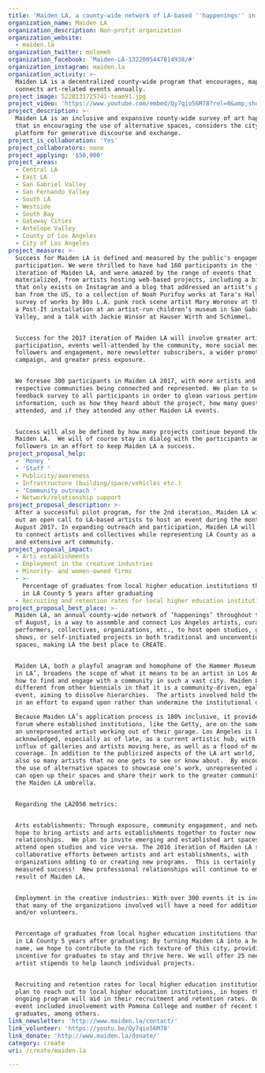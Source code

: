 ```yaml
---
title: 'Maiden LA, a county-wide network of LA-based ''happenings'' in August 2017'
organization_name: Maiden LA
organization_description: Non-profit organization
organization_website:
  - maiden.la
organization_twitter: molomeh
organization_facebook: 'Maiden-LA-1322005447814938/#'
organization_instagram: maiden.la
organization_activity: >-
  Maiden LA is a decentralized county-wide program that encourages, maps and
  connects art-related events annually.
project_image: 5228131725741-team91.jpg
project_video: 'https://www.youtube.com/embed/Qy7qio56M78?rel=0&amp;showinfo=0'
project_description: >-
  Maiden LA is an inclusive and expansive county-wide survey of art happenings
  that in encouraging the use of alternative spaces, considers the city as a
  platform for generative discourse and exchange.
project_is_collaboration: 'Yes'
project_collaborators: none
project_applying: '$50,000'
project_areas:
  - Central LA
  - East LA
  - San Gabriel Valley
  - San Fernando Valley
  - South LA
  - Westside
  - South Bay
  - Gateway Cities
  - Antelope Valley
  - County of Los Angeles
  - City of Los Angeles
project_measure: >-
  Success for Maiden LA is defined and measured by the public's engagement and
  participation. We were thrilled to have had 160 participants in the first
  iteration of Maiden LA, and were amazed by the range of events that
  materialized, from artists hosting web-based projects, including a biennial
  that only exists on Instagram and a blog that addressed an artist's permanent
  ban from the US, to a collection of Noah Purifoy works at Tara's Hall, a
  survey of works by 80s L.A. punk rock scene artist Mary Woronov at the Lodge,
  a Post-It installation at an artist-run children’s museum in San Gabriel
  Valley, and a talk with Jackie Winsor at Hauser Wirth and Schimmel. 


  Success for the 2017 iteration of Maiden LA will involve greater artist
  participation, events well-attended by the community, more social media
  followers and engagement, more newsletter subscribers, a wider promotional
  campaign, and greater press exposure.


  We foresee 300 participants in Maiden LA 2017, with more artists and their
  respective communities being connected and represented. We plan to send out a
  feedback survey to all participants in order to glean various pertinent
  information, such as how they heard about the project, how many guests
  attended, and if they attended any other Maiden LA events.


  Success will also be defined by how many projects continue beyond the scope of
  Maiden LA.  We will of course stay in dialog with the participants and our
  followers in an effort to keep Maiden LA a success.
project_proposal_help:
  - 'Money '
  - 'Staff '
  - Publicity/awareness
  - Infrastructure (building/space/vehicles etc.)
  - 'Community outreach '
  - Network/relationship support
project_proposal_description: >-
  After a successful pilot program, for the 2nd iteration, Maiden LA will put
  out an open call to LA-based artists to host an event during the month of
  August 2017. In expanding outreach and participation, Maiden LA will continue
  to connect artists and collectives while representing LA County as a vibrant
  and extensive art community.
project_proposal_impact:
  - Arts establishments
  - Employment in the creative industries
  - Minority- and women-owned firms
  - >-
    Percentage of graduates from local higher education institutions that remain
    in LA County 5 years after graduating
  - Recruiting and retention rates for local higher education institutions
project_proposal_best_place: >-
  Maiden LA, an annual county-wide network of ‘happenings’ throughout the month
  of August, is a way to assemble and connect Los Angeles artists, curators,
  performers, collectives, organizations, etc., to host open studios, group
  shows, or self-initiated projects in both traditional and unconventional
  spaces, making LA the best place to CREATE. 


  Maiden LA, both a playful anagram and homophone of the Hammer Museum’s ‘Made
  in LA’, broadens the scope of what it means to be an artist in Los Angeles and
  how to find and engage with a community in such a vast city. Maiden LA is
  different from other biennials in that it is a community-driven, egalitarian
  event, aiming to dissolve hierarchies.  The artists involved hold the reigns
  in an effort to expand upon rather than undermine the institutional dictates. 

  Because Maiden LA’s application process is 100% inclusive, it provides a rare
  forum where established institutions, like the Getty, are on the same plane as
  an unrepresented artist working out of their garage. Los Angeles is broadly
  acknowledged, especially as of late, as a current artistic hub, with a recent
  influx of galleries and artists moving here, as well as a flood of media
  coverage. In addition to the publicized aspects of the LA art world, there are
  also so many artists that no one gets to see or know about.  By encouraging
  the use of alternative spaces to showcase one’s work, unrepresented artists
  can open up their spaces and share their work to the greater community under
  the Maiden LA umbrella.  


  Regarding the LA2050 metrics: 


  Arts establishments: Through exposure, community engagement, and networking we
  hope to bring artists and arts establishments together to foster new
  relationships.  We plan to invite emerging and established art spaces to
  attend open studios and vice versa. The 2016 iteration of Maiden LA saw
  collaborative efforts between artists and art establishments, with
  organizations adding to or creating new programs.  This is certainly a
  measured success!  New professional relationships will continue to emerge as a
  result of Maiden LA.


  Employment in the creative industries: With over 300 events it is inevitable
  that many of the organizations involved will have a need for additional staff
  and/or volunteers. 


  Percentage of graduates from local higher education institutions that remain
  in LA County 5 years after graduating: By turning Maiden LA into a household
  name, we hope to contribute to the rich texture of this city, providing
  incentive for graduates to stay and thrive here. We will offer 25 need-based
  artist stipends to help launch individual projects.


  Recruiting and retention rates for local higher education institutions: We
  plan to reach out to local higher education institutions, in hopes that our
  ongoing program will aid in their recruitment and retention rates. Our last
  event included involvement with Pomona College and number of recent UCLA
  graduates, among others.
link_newsletter: 'http://www.maiden.la/contact/'
link_volunteer: 'https://youtu.be/Qy7qio56M78'
link_donate: 'http://www.maiden.la/donate/'
category: create
uri: /create/maiden-la

---
```


